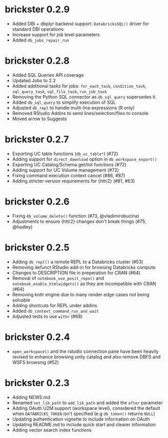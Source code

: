# brickster 0.2.9
- Added DBI + dbplyr backend support: `DatabricksSQL()` driver for standard DBI operations
- Increase support for job level parameters
- Added `db_jobs_repair_run` 

# brickster 0.2.8

-   Added SQL Queries API coverage
-   Updated Jobs to 2.2
-   Added additional tasks for jobs: `for_each_task`, `condition_task`, `sql_query_task`, `sql_file_task`, `run_job_task`
-   Removing the Python SQL connector as `db_sql_query` supersedes it.
-   Added `db_sql_query` to simplify execution of SQL
-   Adjusted `db_repl` to handle mulit-line expressions (R only)
-   Removed RStudio Addins to send lines/selection/files to console
-   Moved arrow to Suggests

# brickster 0.2.7

-   Exporting UC table functions (`db_uc_table*`) (#72)
-   Adding support for `direct_download` option in `db_workspace_export()`
-   Exporting UC Catalog/Schema get/list functions (#72)
-   Adding support for UC Volume management (#72)
-   Fixing command execution context cancel (#86, #87)
-   Adding stricter version requirements for {httr2} (#81, #63)

# brickster 0.2.6

-   Fixing `db_volume_delete()` function (#73, @vladimirobucina)
-   Adjustments to ensure {httr2} changes don't break things (#75, @hadley)

# brickster 0.2.5

-   Adding `db_repl()` a remote REPL to a Databricks cluster (#53)
-   Removing defunct RStudio add-in for browsing Databricks compute
-   Changes to DESCRIPTION file in preperation for CRAN (#64)
-   Removal of `notebook_use_posit_repo()` and `notebook_enable_htmlwidgets()` as they are incompatible with CRAN (#64)
-   Removing kntir engine due to many render edge cases not being solvable
-   Adding shortcuts for REPL under addins
-   Added `db_context_command_run_and_wait`
-   Adjusted tests to use `withr` (#68)

# brickster 0.2.4

-   `open_workspace()` and the rstudio connection pane have been heavily revised to enhance browsing unity catalog and also remove DBFS and WSFS browsing (#52)

# brickster 0.2.3

-   Adding NEWS.md
-   Renamed `set_lib_path` to `add_lib_path` and added the `after` parameter
-   Adding OAuth U2M support (workspace level), considered the default when `DATABRICKS_TOKEN` isn't specified (e.g `db_token()` returns `NULL`)
-   Updating authentication vignette to include information on OAuth
-   Updating README.md to include quick start and clearer information
-   Adding vector search index functions
